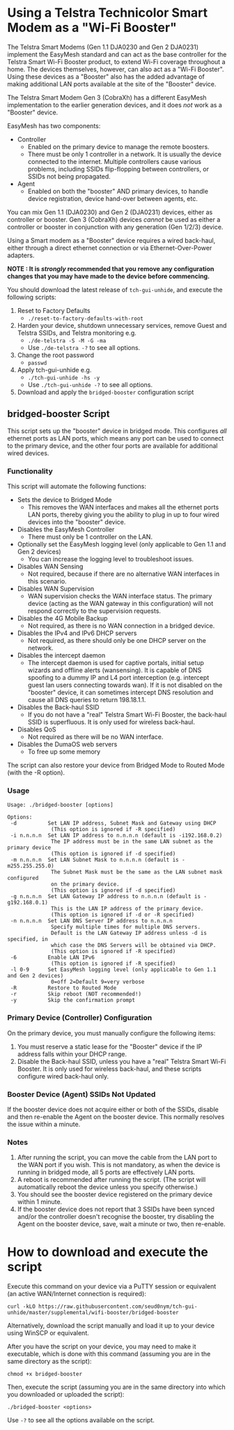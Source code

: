 # Using a Telstra Technicolor Smart Modem as a "Wi-Fi Booster"
The Telstra Smart Modems (Gen 1.1 DJA0230 and Gen 2 DJA0231) implement the EasyMesh standard and can act as the base controller for the Telstra Smart Wi-Fi Booster product, to extend Wi-Fi coverage throughout a home. The devices themselves, however, can also act as a "Wi-Fi Booster". Using these devices as a "Booster" also has the added advantage of making additional LAN ports available at the site of the "Booster" device.

The Telstra Smart Modem Gen 3 (CobraXh) has a different EasyMesh implementation to the earlier generation devices, and it does _not_ work as a "Booster" device.

EasyMesh has two components:
- Controller
    - Enabled on the primary device to manage the remote boosters. 
    - There must be only 1 controller in a network. It is usually the device connected to the internet. Multiple controllers cause various problems, including SSIDs flip-flopping between controllers, or SSIDs not being propagated.
- Agent
    - Enabled on both the "booster" AND primary devices, to handle device registration, device hand-over between agents, etc.

You can mix Gen 1.1 (DJA0230) and Gen 2 (DJA0231) devices, either as controller or booster. Gen 3 (CobraXh) devices _cannot_ be used as either a controller or booster in conjunction with any generation (Gen 1/2/3) device.

Using a Smart modem as a "Booster" device requires a wired back-haul, either through a direct ethernet connection or via Ethernet-Over-Power adapters.

**NOTE : It is *strongly* recommended that you remove any configuration changes that you may have made to the device before commencing.**

You should download the latest release of `tch-gui-unhide`, and execute the following scripts:
1. Reset to Factory Defaults
    - `./reset-to-factory-defaults-with-root`
2. Harden your device, shutdown unnecessary services, remove Guest and Telstra SSIDs, and Telstra monitoring e.g.
    - `./de-telstra -S -M -G -ma`
    - Use `./de-telstra -?` to see all options.
3. Change the root password
    - `passwd`
4. Apply tch-gui-unhide e.g.
    - `./tch-gui-unhide -hs -y`
    - Use `./tch-gui-unhide -?` to see all options.
5. Download and apply the `bridged-booster` configuration script

## bridged-booster Script
This script sets up the "booster" device in bridged mode. This configures *all* ethernet ports as LAN ports, which means any port can be used to connect to the primary device, and the other four ports are available for additional wired devices.

### Functionality
This script will automate the following functions:
- Sets the device to Bridged Mode
    - This removes the WAN interfaces and makes all the ethernet ports LAN ports, thereby giving you the ability to plug in up to four wired devices into the "booster" device.
- Disables the EasyMesh Controller
    - There must only be 1 controller on the LAN.
- Optionally set the EasyMesh logging level (only applicable to Gen 1.1 and Gen 2 devices)
    - You can increase the logging level to troubleshoot issues.
- Disables WAN Sensing 
    - Not required, because if there are no alternative WAN interfaces in this scenario.
- Disables WAN Supervision
    - WAN supervision checks the WAN interface status. The primary device (acting as the WAN gateway in this configuration) will not respond correctly to the supervision requests.
- Disables the 4G Mobile Backup
    - Not required, as there is no WAN connection in a bridged device.
- Disables the IPv4 and IPv6 DHCP servers
    - Not required, as there should only be one DHCP server on the network.
- Disables the intercept daemon
    - The intercept daemon is used for captive portals, initial setup wizards and offline alerts (wansensing). It is capable of DNS spoofing to a dummy IP and L4 port interception (e.g. intercept guest lan users connecting towards wan). If it is not disabled on the "booster" device, it can sometimes intercept DNS resolution and cause all DNS queries to return 198.18.1.1.
- Disables the Back-haul SSID
    - If you do not have a "real" Telstra Smart Wi-Fi Booster, the back-haul SSID is superfluous. It is only used for wireless back-haul.
- Disables QoS
    - Not required as there will be no WAN interface.
- Disables the DumaOS web servers
    - To free up some memory

The script can also restore your device from Bridged Mode to Routed Mode (with the -R option).

### Usage
```
Usage: ./bridged-booster [options]

Options:
 -d          Set LAN IP address, Subnet Mask and Gateway using DHCP
              (This option is ignored if -R specified)
 -i n.n.n.n  Set LAN IP address to n.n.n.n (default is -i192.168.0.2)
              The IP address must be in the same LAN subnet as the primary device
              (This option is ignored if -d specified)
 -m n.n.n.n  Set LAN Subnet Mask to n.n.n.n (default is -m255.255.255.0)
              The Subnet Mask must be the same as the LAN subnet mask configured 
              on the primary device.
              (This option is ignored if -d specified)
 -g n.n.n.n  Set LAN Gateway IP address to n.n.n.n (default is -g192.168.0.1)
              This is the LAN IP address of the primary device.
              (This option is ignored if -d or -R specified)
 -n n.n.n.n  Set LAN DNS Server IP address to n.n.n.n
              Specify multiple times for multiple DNS servers. 
              Default is the LAN Gateway IP address unless -d is specified, in
              which case the DNS Servers will be obtained via DHCP.
              (This option is ignored if -R specified)
 -6          Enable LAN IPv6
              (This option is ignored if -R specified)
 -l 0-9      Set EasyMesh logging level (only applicable to Gen 1.1 and Gen 2 devices)
              0=off 2=Default 9=very verbose
 -R          Restore to Routed Mode
 -r          Skip reboot (NOT recommended!)
 -y          Skip the confirmation prompt
```

### Primary Device (Controller) Configuration
On the primary device, you must manually configure the following items:
1. You must reserve a static lease for the "Booster" device if the IP address falls within your DHCP range.
2. Disable the Back-haul SSID, unless you have a "real" Telstra Smart Wi-Fi Booster. It is only used for wireless back-haul, and these scripts configure wired back-haul only.

### Booster Device (Agent) SSIDs Not Updated
If the booster device does not acquire either or both of the SSIDs, disable and then re-enable the Agent on the booster device. This normally resolves the issue within a minute.

### Notes
1. After running the script, you can move the cable from the LAN port to the WAN port if you wish. This is not mandatory, as when the device is running in bridged mode, all 5 ports are effectively LAN ports.
2. A reboot is recommended after running the script. (The script will automatically reboot the device unless you specify otherwise.)
3. You should see the booster device registered on the primary device within 1 minute. 
4. If the booster device does not report that 3 SSIDs have been synced and/or the controller doesn't recognise the booster, try disabling the Agent on the booster device, save, wait a minute or two, then re-enable.

# How to download and execute the script
Execute this command on your device via a PuTTY session or equivalent (an active WAN/Internet connection is required):
```
curl -kLO https://raw.githubusercontent.com/seud0nym/tch-gui-unhide/master/supplemental/wifi-booster/bridged-booster
```

Alternatively, download the script manually and load it up to your device using WinSCP or equivalent.

After you have the script on your device, you may need to make it executable, which is done with this command (assuming you are in the same directory as the script):
```
chmod +x bridged-booster
```

Then, execute the script (assuming you are in the same directory into which you downloaded or uploaded the script):
```
./bridged-booster <options>
```
Use `-?` to see all the options available on the script.

